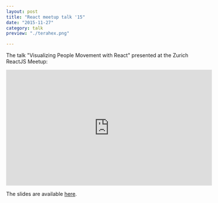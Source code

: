 ```yaml
---
layout: post
title: "React meetup talk '15"
date: "2015-11-27"
category: talk
preview: "./terahex.png"

---
```


The talk "Visualizing People Movement with React" presented at the Zurich ReactJS Meetup: 

<iframe width="560" height="315" src="https://www.youtube.com/embed/UdFxjsf5vsA?rel=0&amp;showinfo=0" frameborder="0" allow="autoplay; encrypted-media" allowfullscreen></iframe>

The slides are available [here](https://docs.google.com/presentation/d/19cYsulg6fS_cO1u5DL-iUmzS6n3H9hwFned0jpnNQrY/edit?usp=sharing).

